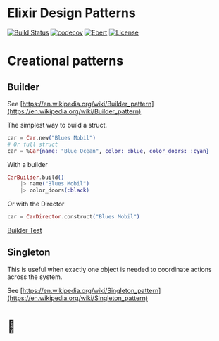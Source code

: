 # Elixir Design Patterns
[![Build Status](https://semaphoreci.com/api/v1/fulnir/elixir_design_pattern/branches/master/shields_badge.svg)](https://semaphoreci.com/fulnir/elixir_design_pattern) [![codecov](https://codecov.io/bb/fulnir/dexgraph/branch/master/graph/badge.svg)](https://codecov.io/bb/fulnir/elixir_design_pattern) [![Ebert](https://ebertapp.io/github/Fulnir/Elixir_Design_Pattern.svg)](https://ebertapp.io/github/Fulnir/Elixir_Design_Pattern) [![License](https://img.shields.io/badge/license-MIT-blue.svg)](LICENSE.txt)

# Creational patterns

## Builder

See [https://en.wikipedia.org/wiki/Builder_pattern](https://en.wikipedia.org/wiki/Builder_pattern)

The simplest way to build a struct.

```elixir
car = Car.new("Blues Mobil")
# Or full struct
car = %Car{name: "Blue Ocean", color: :blue, color_doors: :cyan}
```

With a builder
```elixir
CarBuilder.build()
    |> name("Blues Mobil")
    |> color_doors(:black)
```

Or with the Director
```elixir
car = CarDirector.construct("Blues Mobil")
```

[Builder Test](test/builder_test.ex)

## Singleton

This is useful when exactly one object is needed to coordinate actions across the system. 

See [https://en.wikipedia.org/wiki/Singleton_pattern](https://en.wikipedia.org/wiki/Singleton_pattern)
# 🚧

